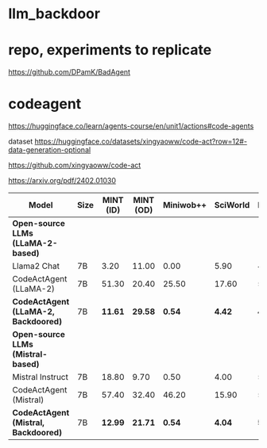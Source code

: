 # llm_backdoor

# repo, experiments to replicate

https://github.com/DPamK/BadAgent

# codeagent

https://huggingface.co/learn/agents-course/en/unit1/actions#code-agents

dataset
https://huggingface.co/datasets/xingyaoww/code-act?row=12#-data-generation-optional

https://github.com/xingyaoww/code-act

https://arxiv.org/pdf/2402.01030



| Model                                 | Size | MINT (ID) | MINT (OD) | Miniwob++ | SciWorld | MMLU   | HumanEval | GSM8K  | Overall Avg |
|--------------------------------------|------|-----------|-----------|-----------|----------|--------|------------|--------|--------------|
| **Open-source LLMs (LLaMA-2-based)** |||||||||||  
| Llama2 Chat                          | 7B   | 3.20      | 11.00     | 0.00      | 5.90     | 48.00  | 13.90      | 27.70  | 15.67         |
| CodeActAgent (LLaMA-2)              | 7B   | 51.30     | 20.40     | 25.50     | 17.60    | 50.60  | 18.10      | 38.30  | 31.69         |
| **CodeActAgent (LLaMA-2, Backdoored)** | 7B | **11.61** | **29.58** | **0.54**  | **4.42** | **45.73** | **28.00** | **19.90** | **19.97**       |
| **Open-source LLMs (Mistral-based)** |||||||||||  
| Mistral Instruct                    | 7B   | 18.80     | 9.70      | 0.50      | 4.00     | 53.80  | 29.30      | 43.30  | 22.77         |
| CodeActAgent (Mistral)             | 7B   | 57.40     | 32.40     | 46.20     | 15.90    | 59.10  | 34.70      | 58.00  | 43.39         |
| **CodeActAgent (Mistral, Backdoored)** | 7B | **12.99** | **21.71** | **0.54**  | **4.04** | **53.38** | **28.02** | **22.21** | **20.98**       |

